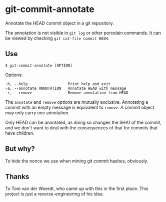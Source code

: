# git-commit-annotate

Annotate the HEAD commit object in a git repository.

The annotation is not visible in `git log` or other porcelain commands. It can
be viewed by checking `git cat-file commit HASH`.

## Use

    $ git-commit-annotate [OPTION]

Options:

    -h, --help                  Print help and exit
    -a, --annotate ANNOTATION   Annotate HEAD with message
    -r, --remove                Remove annotation from HEAD

The `annotate` and `remove` options are mutually exclusive. Annotating a commit
with an empty message is equivalent to `remove`. A commit object may only carry
one annotation.

Only HEAD can be annotated, as doing so changes the SHA1 of the commit, and we
don't want to deal with the consequences of that for commits that have
children.

## But why?

To hide the nonce we use when mining git commit hashes, obviously.

## Thanks

To Tom van der Woerdt, who came up with this in the first place. This project
is just a reverse-engineering of his idea.
